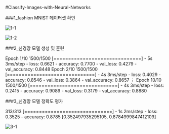 #Classify-Images-with-Neural-Networks

###1_fashion MNIST 데이터셋 확인

![1-1](https://user-images.githubusercontent.com/69303473/131058419-85d124bb-d347-4b33-a9e7-f1749baec564.PNG)

![1-2](https://user-images.githubusercontent.com/69303473/131058436-d6263b69-d602-4c39-a8ec-d077d646170f.PNG)


###2_신경망 모델 생성 및 훈련

Epoch 1/10
1500/1500 [==============================] - 5s 3ms/step - loss: 0.6621 - accuracy: 0.7700 - val_loss: 0.4279 - val_accuracy: 0.8448
Epoch 2/10
1500/1500 [==============================] - 4s 3ms/step - loss: 0.4029 - accuracy: 0.8546 - val_loss: 0.3864 - val_accuracy: 0.8657
    ⋮
Epoch 10/10
1500/1500 [==============================] - 4s 3ms/step - loss: 0.2415 - accuracy: 0.9089 - val_loss: 0.3179 - val_accuracy: 0.8880


###3_신경망 모델 정확도 평가

313/313 [==============================] - 1s 2ms/step - loss: 0.3525 - accuracy: 0.8785
[0.352497935295105, 0.8784999847412109]

![3-1](https://user-images.githubusercontent.com/69303473/131058442-d827093a-fc14-4e65-a6be-db23e92cc4ed.PNG)
